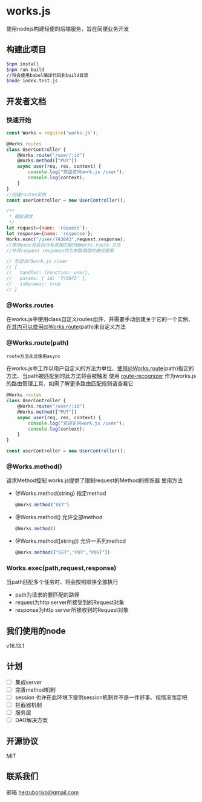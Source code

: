 # works.js

使用nodejs构建轻便的后端服务，旨在简便业务开发

## 构建此项目

```bash
$npm install
$npm run build
//将会使用babel编译代码到build目录
$node index.test.js
```

## 开发者文档

### 快速开始

```js
const Works = require('works.js');

@Works.routes
class UserController {
    @Works.route("/user/:id")
    @Works.method(["PUT"])
    async user(req, res, context) {
        console.log("欢迎访问work.js /user");
        console.log(context);
    }
}
//创建routes实例
const userController = new UserController();

/**
 * 模拟请求
 */
let request={name: 'request'};
let response={name: 'response'};
Works.exec("/user/743843",request,response);
//使用exec将会执行与其相匹配的@Works.route 方法
//并将request response作为参数调用时进行使用

// 欢迎访问work.js /user
// {
//   handler: [Function: user],
//   params: { id: '743843' },
//   isDynamic: true
// }
```

### @Works.routes

在works.js中使用class自定义routes组件，并需要手动创建关于它的一个实例、在其内可以使用@Works.route(path)来自定义方法

### @Works.route(path)

`route方法永远使用async`

在works.js中工作以用户自定义的方法为单位、使用@Works.route(path)指定的方法、当path被匹配到时此方法将会被触发
使用 [route-recognizer](https://github.com/tildeio/route-recognizer) 作为works.js的路由管理工具、如需了解更多路由匹配规则请查看它

```js
@Works.routes
class UserController {
    @Works.route("/user/:id")
    @Works.method(["PUT"])
    async user(req, res, context) {
        console.log("欢迎访问work.js /user");
        console.log(context);
    }
}

const userController = new UserController();
```

### @Works.method()

请求Method控制
works.js提供了限制request的Method的修饰器
使用方法

* @Works.method(string) 指定method
    ```js
    @Works.method("GET")
    ```
* @Works.method() 允许全部method
    ```js
    @Works.method()
    ```
* @Works.method([string]) 允许一系列method
    ```js
    @Works.method(["GET","PUT","POST"])
    ```

### Works.exec(path,request,response)

当path匹配多个任务时、将会按照顺序全部执行

* path为请求的要匹配的路径
* request为http server所接受到的Request对象
* response为http server所接收到的Request对象

## 我们使用的node

v16.13.1

## 计划

* [ ] 集成server
* [ ] 完善method机制
* [ ] session 也许在此环境下提供session机制并不是一件好事、视情况而定吧
* [ ] 拦截器机制
* [ ] 服务层
* [ ] DAO解决方案

## 开源协议

MIT

## 联系我们

邮箱 heizuboriyo@gmail.com
